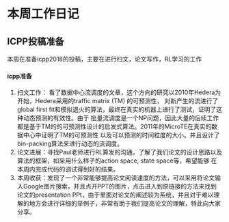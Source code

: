 本周工作日记
===========
ICPP投稿准备
-----------
本周在准备icpp2018的投稿，主要在进行扫文，论文写作，RL学习的工作
#### icpp准备
1. 扫文工作： 看了数据中心流调度的文章，这个方向的研究以2010年Hedera为开始，Hedera采用的traffic matrix (TM) 的可预测性，
对新产生的流进行了global first fit和模拟退火的算法，最终在真实的机器上进行了测试，证明了这种动态预测的有效性。由于
批量流调度是一个NP问题，因此大量的后续工作都是基于TM的的可预测性设计的启发式算法。2011年的MicroTE在真实的数据中心中证明了TM的可预测性
以及可以预测的时间粒度的大小。并且设计了bin-packing算法来进行动态的流调度。
2. 论文进展：寻找Paul老师进行RL算发的沟通，了解了我们论文的设计思路以及算法的框架，如采用什么样子的action space, state space等，希望能够
在本周内完成代码的调试得到好的结果。
3. 本周收获：发现了一个非常能够提高论文阅读速度的方法，可以采用将论文输入Google图片搜索，并且点开PPT的图片，点击进入到原链接的方法来找到
论文的presentation PPt，由于里面对论文的阐述较为系统，并且对于难以理解的地方会进行详细的举例子，非常有助于我们提高论文的理解，特此向大家分享。
